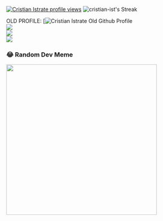 [![Cristian Istrate profile views](https://u8views.com/api/v1/github/profiles/173792270/views/day-week-month-total-count.svg)](https://u8views.com/github/cristian-ist)
![cristian-ist's Streak](https://github-readme-streak-stats.herokuapp.com/?user=cristian-ist&theme=tokyonight&hide_border=true)

OLD PROFILE: [![Cristian Istrate Old Github Profile](https://github.com/DevotomSolution)<br/>
![](https://github-readme-stats.vercel.app/api?username=DevotomSolution&theme=tokyonight&hide_border=true&include_all_commits=true&count_private=true)<br/>
![](https://github-readme-streak-stats.herokuapp.com/?user=DevotomSolution&theme=tokyonight&hide_border=true)<br/>
![](https://github-readme-stats.vercel.app/api/top-langs/?username=DevotomSolution&theme=tokyonight&hide_border=true&include_all_commits=true&count_private=true&layout=compact)

### 😂 Random Dev Meme
<img src='https://randommeme-five.vercel.app/' style="height: 400px;"/>
